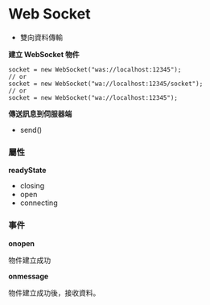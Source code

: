 # Web Socket

* 雙向資料傳輸

**建立 WebSocket 物件**

```
socket = new WebSocket("was://localhost:12345");
// or
socket = new WebSocket("wa://localhost:12345/socket");
// or
socket = new WebSocket("wa://localhost:12345");
```

**傳送訊息到伺服器端**

* send()


### 屬性

**readyState**

* closing
* open
* connecting

### 事件

**onopen**

物件建立成功

**onmessage**

物件建立成功後，接收資料。
